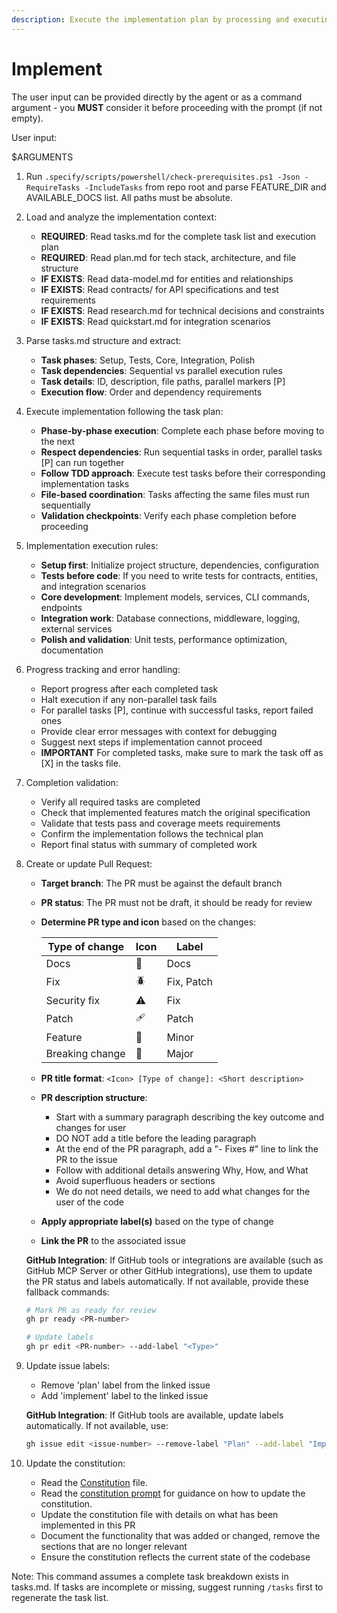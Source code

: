 ```yaml
---
description: Execute the implementation plan by processing and executing all tasks defined in tasks.md
---
```


# Implement

The user input can be provided directly by the agent or as a command argument - you **MUST** consider it before proceeding with the prompt (if not empty).

User input:

$ARGUMENTS

1. Run `.specify/scripts/powershell/check-prerequisites.ps1 -Json -RequireTasks -IncludeTasks` from repo root and parse FEATURE_DIR and AVAILABLE_DOCS list. All paths must be absolute.

2. Load and analyze the implementation context:
   - **REQUIRED**: Read tasks.md for the complete task list and execution plan
   - **REQUIRED**: Read plan.md for tech stack, architecture, and file structure
   - **IF EXISTS**: Read data-model.md for entities and relationships
   - **IF EXISTS**: Read contracts/ for API specifications and test requirements
   - **IF EXISTS**: Read research.md for technical decisions and constraints
   - **IF EXISTS**: Read quickstart.md for integration scenarios

3. Parse tasks.md structure and extract:
   - **Task phases**: Setup, Tests, Core, Integration, Polish
   - **Task dependencies**: Sequential vs parallel execution rules
   - **Task details**: ID, description, file paths, parallel markers [P]
   - **Execution flow**: Order and dependency requirements

4. Execute implementation following the task plan:
   - **Phase-by-phase execution**: Complete each phase before moving to the next
   - **Respect dependencies**: Run sequential tasks in order, parallel tasks [P] can run together
   - **Follow TDD approach**: Execute test tasks before their corresponding implementation tasks
   - **File-based coordination**: Tasks affecting the same files must run sequentially
   - **Validation checkpoints**: Verify each phase completion before proceeding

5. Implementation execution rules:
   - **Setup first**: Initialize project structure, dependencies, configuration
   - **Tests before code**: If you need to write tests for contracts, entities, and integration scenarios
   - **Core development**: Implement models, services, CLI commands, endpoints
   - **Integration work**: Database connections, middleware, logging, external services
   - **Polish and validation**: Unit tests, performance optimization, documentation

6. Progress tracking and error handling:
   - Report progress after each completed task
   - Halt execution if any non-parallel task fails
   - For parallel tasks [P], continue with successful tasks, report failed ones
   - Provide clear error messages with context for debugging
   - Suggest next steps if implementation cannot proceed
   - **IMPORTANT** For completed tasks, make sure to mark the task off as [X] in the tasks file.

7. Completion validation:
   - Verify all required tasks are completed
   - Check that implemented features match the original specification
   - Validate that tests pass and coverage meets requirements
   - Confirm the implementation follows the technical plan
   - Report final status with summary of completed work

8. Create or update Pull Request:
   - **Target branch**: The PR must be against the default branch
   - **PR status**: The PR must not be draft, it should be ready for review
   - **Determine PR type and icon** based on the changes:

     | Type of change | Icon | Label |
     |-|-|-|
     | Docs | 📖 | Docs |
     | Fix | 🪲 | Fix, Patch |
     | Security fix | ⚠️ | Fix |
     | Patch | 🩹 | Patch |
     | Feature | 🚀 | Minor |
     | Breaking change | 🌟 | Major |

   - **PR title format**: `<Icon> [Type of change]: <Short description>`
   - **PR description structure**:
     * Start with a summary paragraph describing the key outcome and changes for user
     * DO NOT add a title before the leading paragraph
     * At the end of the PR paragraph, add a "- Fixes #<issue-number>" line to link the PR to the issue
     * Follow with additional details answering Why, How, and What
     * Avoid superfluous headers or sections
     * We do not need details, we need to add what changes for the user of the code
   - **Apply appropriate label(s)** based on the type of change
   - **Link the PR** to the associated issue

   **GitHub Integration**: If GitHub tools or integrations are available (such as GitHub MCP Server or other GitHub integrations), use them to update the PR status and labels automatically. If not available, provide these fallback commands:
   ```bash
   # Mark PR as ready for review
   gh pr ready <PR-number>

   # Update labels
   gh pr edit <PR-number> --add-label "<Type>"
   ```

9. Update issue labels:
   - Remove 'plan' label from the linked issue
   - Add 'implement' label to the linked issue

   **GitHub Integration**: If GitHub tools are available, update labels automatically. If not available, use:
   ```bash
   gh issue edit <issue-number> --remove-label "Plan" --add-label "Implementation"
   ```

10. Update the constitution:
    - Read the [Constitution](../../.specify/memory/constitution.md) file.
    - Read the [constitution prompt](./constitution.prompt.md) for guidance on how to update the constitution.
    - Update the constitution file with details on what has been implemented in this PR
    - Document the functionality that was added or changed, remove the sections that are no longer relevant
    - Ensure the constitution reflects the current state of the codebase

Note: This command assumes a complete task breakdown exists in tasks.md. If tasks are incomplete or missing, suggest running `/tasks` first to regenerate the task list.
